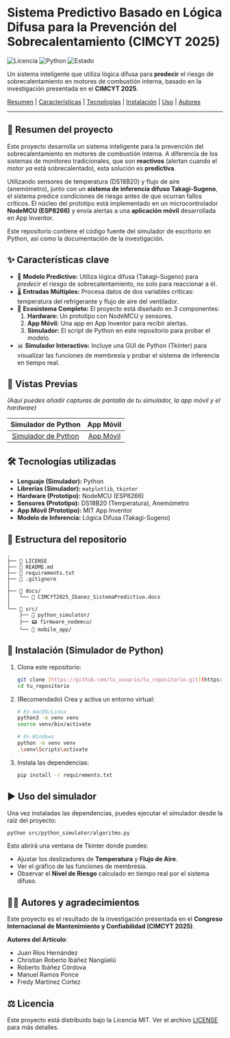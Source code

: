 # Sistema Predictivo Basado en Lógica Difusa para la Prevención del Sobrecalentamiento (CIMCYT 2025)

![Licencia](https://img.shields.io/badge/license-MIT-blue.svg)
![Python](https://img.shields.io/badge/python-3.x-green.svg)
![Estado](https://img.shields.io/badge/estado-Investigación-yellow.svg)

Un sistema inteligente que utiliza lógica difusa para **predecir** el riesgo de sobrecalentamiento en motores de combustión interna, basado en la investigación presentada en el **CIMCYT 2025**.

[Resumen](#🎯-resumen-del-proyecto) |
[Características](#✨-características-clave) |
[Tecnologías](#🛠️-tecnologías-utilizadas) |
[Instalación](#🚀-instalación) |
[Uso](#▶️-uso-del-simulador) |
[Autores](#🧑‍🔬-autores)

---

## 🎯 Resumen del proyecto

Este proyecto desarrolla un sistema inteligente para la prevención del sobrecalentamiento en motores de combustión interna. A diferencia de los sistemas de monitoreo tradicionales, que son **reactivos** (alertan cuando el motor *ya* está sobrecalentado), esta solución es **predictiva**.

Utilizando sensores de temperatura (DS18B20) y flujo de aire (anemómetro), junto con un **sistema de inferencia difuso Takagi-Sugeno**, el sistema predice condiciones de riesgo antes de que ocurran fallos críticos. El núcleo del prototipo está implementado en un microcontrolador **NodeMCU (ESP8266)** y envía alertas a una **aplicación móvil** desarrollada en App Inventor.

Este repositorio contiene el código fuente del simulador de escritorio en Python, así como la documentación de la investigación.

## ✨ Características clave

* 🧠 **Modelo Predictivo:** Utiliza lógica difusa (Takagi-Sugeno) para *predecir* el riesgo de sobrecalentamiento, no solo para reaccionar a él.
* 🌡️ **Entradas Múltiples:** Procesa datos de dos variables críticas: temperatura del refrigerante y flujo de aire del ventilador.
* 📱 **Ecosistema Completo:** El proyecto está diseñado en 3 componentes:
    1.  **Hardware:** Un prototipo con NodeMCU y sensores.
    2.  **App Móvil:** Una app en App Inventor para recibir alertas.
    3.  **Simulador:** El script de Python en este repositorio para probar el modelo.
* 📊 **Simulador Interactivo:** Incluye una GUI de Python (Tkinter) para visualizar las funciones de membresía y probar el sistema de inferencia en tiempo real.

## 📸 Vistas Previas

*(Aquí puedes añadir capturas de pantalla de tu simulador, la app móvil y el hardware)*

| Simulador de Python | App Móvil |
| :---: | :---: |
| [Simulador de Python](docs/images/fig_gui_python.png) | [App Móvil](docs/images/fig_app_movil.png) |

## 🛠️ Tecnologías utilizadas

* **Lenguaje (Simulador):** Python
* **Librerías (Simulador):** `matplotlib`, `tkinter`
* **Hardware (Prototipo):** NodeMCU (ESP8266)
* **Sensores (Prototipo):** DS18B20 (Temperatura), Anemómetro
* **App Móvil (Prototipo):** MIT App Inventor
* **Modelo de Inferencia:** Lógica Difusa (Takagi-Sugeno)

## 📂 Estructura del repositorio

```
.
├── 📄 LICENSE
├── 📄 README.md
├── 📄 requirements.txt
├── 📄 .gitignore
│
├── 📂 docs/
│   └── 📑 CIMCYT2025_Ibanez_SistemaPredictivo.docx
│
└── 📂 src/
    ├── 🐍 python_simulator/
    ├── 📟 firmware_nodemcu/
    └── 📱 mobile_app/
```

## 🚀 Instalación (Simulador de Python)

1.  Clona este repositorio:
    ```bash
    git clone [https://github.com/tu_usuario/tu_repositorio.git](https://github.com/tu_usuario/tu_repositorio.git)
    cd tu_repositorio
    ```

2.  (Recomendado) Crea y activa un entorno virtual:
    ```bash
    # En macOS/Linux
    python3 -m venv venv
    source venv/bin/activate

    # En Windows
    python -m venv venv
    .\venv\Scripts\activate
    ```

3.  Instala las dependencias:
    ```bash
    pip install -r requirements.txt
    ```

## ▶️ Uso del simulador

Una vez instaladas las dependencias, puedes ejecutar el simulador desde la raíz del proyecto:

```bash
python src/python_simulator/algoritmo.py
```

Esto abrirá una ventana de Tkinter donde puedes:
* Ajustar los deslizadores de **Temperatura** y **Flujo de Aire**.
* Ver el gráfico de las funciones de membresía.
* Observar el **Nivel de Riesgo** calculado en tiempo real por el sistema difuso.

## 🧑‍🔬 Autores y agradecimientos

Este proyecto es el resultado de la investigación presentada en el **Congreso Internacional de Mantenimiento y Confiabilidad (CIMCYT 2025)**.

**Autores del Artículo**:
* Juan Ríos Hernández
* Christian Roberto Ibáñez Nangüelú
* Roberto Ibáñez Córdova
* Manuel Ramos Ponce
* Fredy Martínez Cortez

## ⚖️ Licencia

Este proyecto está distribuido bajo la Licencia MIT. Ver el archivo [LICENSE](LICENSE) para más detalles.
